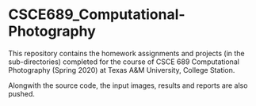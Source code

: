 # CSCE689_Computational-Photography

This repository contains the homework assignments and projects (in the sub-directories) completed for the course of CSCE 689 Computational Photography (Spring 2020) at Texas A&M University, College Station.

Alongwith the source code, the input images, results and reports are also pushed.